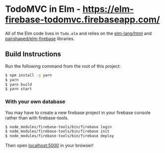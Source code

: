 # TodoMVC in Elm - https://elm-firebase-todomvc.firebaseapp.com/

All of the Elm code lives in `Todo.elm` and relies on the [elm-lang/html](http://package.elm-lang.org/packages/elm-lang/html/latest) and [pairshaped/elm-firebase](https://github.com/pairshaped/elm-firebase) libraries.


## Build Instructions

Run the following command from the root of this project:

```bash
$ npm install -g yarn
$ yarn
$ yarn build
$ yarn start
```

### With your own database

You may have to create a new firebase project in your firebase console rather than with firebase-tools.

```bash
$ node_modules/firebase-tools/bin/firebase login
$ node_modules/firebase-tools/bin/firebase init
$ node_modules/firebase-tools/bin/firebase deploy
```

Then open [localhost:5000](http://localhost:5000) in your browser!
